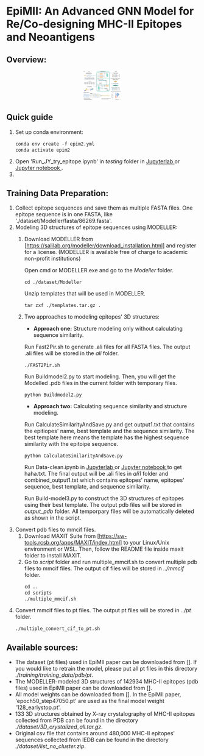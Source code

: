 # EpiMII: An Advanced GNN Model for Re/Co-designing MHC-II Epitopes and Neoantigens 
## Overview:

<p align="center">
<img width="100" src="https://github.com/JIY106/EpiMII/blob/main/figures/Figure%204.png">
</p>


## Quick guide
1. Set up conda environment:
   ```
   conda env create -f epim2.yml
   conda activate epim2
   ```
2. Open 'Run_JY_try_epitope.ipynb' in _testing_ folder in <ins>Jupyterlab </ins> or <ins>Jupyter notebook </ins>.
3. 
## Training Data Preparation:
1. Collect epitope sequences and save them as multiple FASTA files. One epitope sequence is in one FASTA, like './dataset/Modeller/fasta/86269.fasta'.
2. Modeling 3D structures of epitope sequences using MODELLER:
   1) Download MODELLER from [https://salilab.org/modeller/download_installation.html] and register for a license. (MODELLER is available free of charge to academic non-profit institutions)

      Open cmd or MODELLER.exe and go to the _Modeller_ folder.
      ```
      cd ./dataset/Modeller
      ```
      Unzip templates that will be used in MODELLER.
      ```
      tar zxf ./templates.tar.gz .
      ```
   2) Two approaches to modeling epitopes' 3D structures:
      * **Approach one:** Structure modeling only without calculating sequence similarity.
        
      Run Fast2Pir.sh to generate .ali files for all FASTA files. The output .ali files will be stored in the _ali_ folder.
      ```
      ./FAST2Pir.sh
      ```
      Run Buildmodel2.py to start modeling. Then, you will get the Modelled .pdb files in the current folder with temporary files.
      ```
      python Buildmodel2.py
      ```
      * **Approach two:** Calculating sequence similarity and structure modeling.
     
      Run CalculateSimilarityAndSave.py and get output1.txt that contains the epitiopes' name, best template and the sequence similarity. The best template here means the template has the highest sequence similarity with the epitoipe sequence.
      ```
      python CalculateSimilarityAndSave.py
      ```
      Run Data-clean.ipynb in <ins>Jupyterlab </ins> or <ins>Jupyter notebook </ins> to get haha.txt. The final output will be .ali files in _ali1_ folder and combined_output1.txt which contains epitopes' name, epitopes' sequence, best template, and sequence similarity.
      
      Run Build-model3.py to construct the 3D structures of epitopes using their best template. The output pdb files will be stored in _output_pdb_ folder. All temporpary files will be automatically deleted as shown in the script.
3. Convert pdb files to mmcif files.
   1) Download MAXIT Suite from [https://sw-tools.rcsb.org/apps/MAXIT/index.html] to your Linux/Unix environment or WSL. Then, follow the README file inside maxit folder to install MAXIT.
   2) Go to _script_ folder and run multiple_mmcif.sh to convert multiple pdb files to mmcif files. The output cif files will be stored in _../mmcif_ folder.
      ```
      cd ..
      cd scripts
      ./multiple_mmcif.sh
      ```
4. Convert mmcif files to pt files. The output pt files will be stored in _../pt_ folder.
   ```
   ./multiple_convert_cif_to_pt.sh
   ```
## Available sources:
* The dataset (pt files) used in EpiMII paper can be downloaded from []. If you would like to retrain the model, please put all pt files in this directory _./training/training_data/pdb/pt_.
* The MODELLER-modeled 3D structures of 142934 MHC-II epitopes (pdb files) used in EpiMII paper can be downloaded from [].
* All model weights can be downloaded from []. In the EpiMII paper, 'epoch50_step47050.pt' are used as the final model weight '128_earlystop.pt'.
* 133 3D structures obtained by X-ray crystalography of MHC-II epitopes collected from PDB can be found in the directory _./dataset/3D_crystalized_all.tar.gz_.
* Original csv file that contains around 480,000 MHC-II epitopes' sequences collected from IEDB can be found in the directory _./dataset/list_no_cluster.zip_.
   
